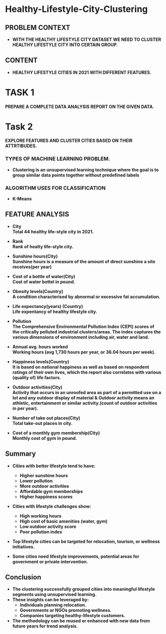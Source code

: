 # Healthy-Lifestyle-City-Clustering
## <b>PROBLEM CONTEXT
<b>
    
- WITH THE HEALTHY LIFESTYLE CITY DATASET WE NEED TO CLUSTER HEALTHY LIFESTYLE CITY INTO CERTAIN GROUP.


## <b>CONTENT
<b>

- HEALTHY LIFESTYLE CITIES IN 2021 WITH DIFFERENT FEATURES.



# <b>TASK 1
#### <b>PREPARE A COMPLETE DATA ANALYSIS REPORT ON THE GIVEN DATA.
# <b>Task 2
#### <b>EXPLORE FEATURES AND CLUSTER CITIES BASED ON THEIR ATTRTIBUDES.



### <b>TYPES OF MACHINE LEARNING PROBLEM.
- <b>Clustering is an unsupervised learning technique where the goal is to group similar data points together without predefined labels<br>
### <b>ALGORITHM USES FOR CLASSIFICATION
<b>
    
- K-Means


## <b>FEATURE ANALYSIS


- <b>City</b><br>
  Total 44 healthy life-style city in 2021.

- <b>Rank</b><br>
Rank of healty life-style city.

- <b>Sunshine hours(City)</b><br>
Sunshine hours is a measure of the amount of direct sunshine a site receives(per year)

- <b>Cost of a bottle of water(City)</b><br>
Cost of water bottel in pound.

- <b>Obesity levels(Country)</b><br>
A condition characterised by abnormal or excessive fat accumulation.

- <b>Life expectancy(years) (Country)</b><br>
Life expentancy of healthy lifestyle city.

- <b>Pollution</b><br>
The Comprehensive Environmental Pollution Index (CEPI) scores of the critically polluted industrial clusters/areas. The index captures the various dimensions of environment including air, water and land.

- <b>Annual avg. hours worked</b><br>
Working hours (avg 1,730 hours per year, or 36.04 hours per week).

- <b>Happiness levels(Country)</b><br>
It is based on national happiness as well as based on respondent ratings of their own lives, which the report also correlates with various (quality of) life factors.

- <b>Outdoor activities(City)</b><br>
Activity that occurs in an unroofed area as part of a permitted use on a lot and any outdoor display of material & Outdoor activity means an athletic, entertainment or similar activity.(count of outdoor activities in per year).

- <b>Number of take out places(City)</b><br>
Total take-out places in city.

- <b>Cost of a monthly gym membership(City)</b><br>
Monthly cost of gym in pound.


## <b>Summary
<b>
    
- Cities with better lifestyle tend to have:
    - Higher sunshine hours
    - Lower pollution
    - More outdoor activities
    - Affordable gym memberships
    - Higher happiness scores
  
- Cities with lifestyle challenges show:
    - High working hours
    - High cost of basic amenities (water, gym)
    - Low outdoor activity score
    - Poor pollution index
      
- Top lifestyle cities can be targeted for relocation, tourism, or wellness initiatives.
- Some cities need lifestyle improvements, potential areas for government or private intervention.



## <b>Conclusion
<b>

- The clustering successfully grouped cities into meaningful lifestyle segments using unsupervised learning.
- These insights can be leveraged by:
    - Individuals planning relocation.
    - Governments or NGOs promoting wellness.
    - Companies targeting healthy-lifestyle customers.
- The methodology can be reused or enhanced with new data from future years for trend analysis.




